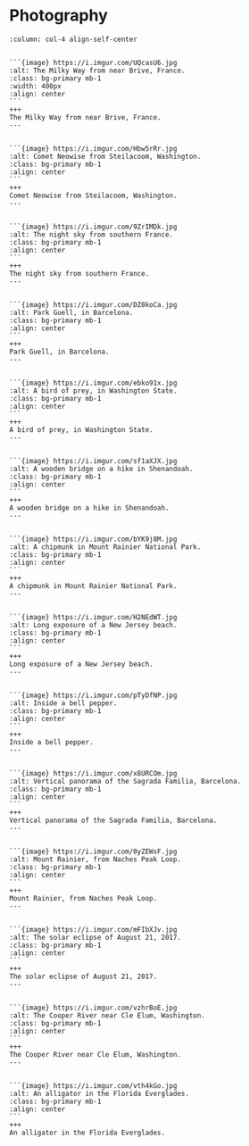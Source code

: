 # Photography

````{panels}
:column: col-4 align-self-center


```{image} https://i.imgur.com/UQcasU6.jpg
:alt: The Milky Way from near Brive, France.
:class: bg-primary mb-1
:width: 400px
:align: center
```
+++
The Milky Way from near Brive, France.
---


```{image} https://i.imgur.com/Hbw5rRr.jpg
:alt: Comet Neowise from Steilacoom, Washington.
:class: bg-primary mb-1
:align: center
```
+++
Comet Neowise from Steilacoom, Washington.
---


```{image} https://i.imgur.com/9ZrIMDk.jpg
:alt: The night sky from southern France.
:class: bg-primary mb-1
:align: center
```
+++
The night sky from southern France.
---


```{image} https://i.imgur.com/DZ0koCa.jpg
:alt: Park Guell, in Barcelona.
:class: bg-primary mb-1
:align: center
```
+++
Park Guell, in Barcelona.
---


```{image} https://i.imgur.com/ebko91x.jpg
:alt: A bird of prey, in Washington State.
:class: bg-primary mb-1
:align: center
```
+++
A bird of prey, in Washington State.
---


```{image} https://i.imgur.com/sf1aXJX.jpg
:alt: A wooden bridge on a hike in Shenandoah.
:class: bg-primary mb-1
:align: center
```
+++
A wooden bridge on a hike in Shenandoah.
---


```{image} https://i.imgur.com/bYK9j8M.jpg
:alt: A chipmunk in Mount Rainier National Park.
:class: bg-primary mb-1
:align: center
```
+++
A chipmunk in Mount Rainier National Park.
---


```{image} https://i.imgur.com/H2NEdWT.jpg
:alt: Long exposure of a New Jersey beach.
:class: bg-primary mb-1
:align: center
```
+++
Long exposure of a New Jersey beach.
---


```{image} https://i.imgur.com/pTyDfNP.jpg
:alt: Inside a bell pepper.
:class: bg-primary mb-1
:align: center
```
+++
Inside a bell pepper.
---


```{image} https://i.imgur.com/x8URCOm.jpg
:alt: Vertical panorama of the Sagrada Familia, Barcelona.
:class: bg-primary mb-1
:align: center
```
+++
Vertical panorama of the Sagrada Familia, Barcelona.
---


```{image} https://i.imgur.com/0yZEWsF.jpg
:alt: Mount Rainier, from Naches Peak Loop.
:class: bg-primary mb-1
:align: center
```
+++
Mount Rainier, from Naches Peak Loop.
---


```{image} https://i.imgur.com/mFIbXJv.jpg
:alt: The solar eclipse of August 21, 2017.
:class: bg-primary mb-1
:align: center
```
+++
The solar eclipse of August 21, 2017.
---


```{image} https://i.imgur.com/vzhrBoE.jpg
:alt: The Cooper River near Cle Elum, Washington.
:class: bg-primary mb-1
:align: center
```
+++
The Cooper River near Cle Elum, Washington.
---


```{image} https://i.imgur.com/vth4kGo.jpg
:alt: An alligator in the Florida Everglades.
:class: bg-primary mb-1
:align: center
```
+++
An alligator in the Florida Everglades.



````